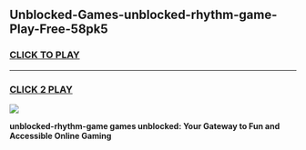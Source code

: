 
## Unblocked-Games-unblocked-rhythm-game-Play-Free-58pk5
<h3>
<a href="https://premium76.site?title=unblocked-rhythm-game&ref=18A1">CLICK TO PLAY</a></h3>
<hr>

<h3>
<a href="https://premium76.site?title=unblocked-rhythm-game&ref=18A1">CLICK 2 PLAY</a>
  
</h3>

<a href="https://premium76.site?title=unblocked-rhythm-game&ref=18A1"><img src="https://clearcache.store/games.png"></a>


**unblocked-rhythm-game games unblocked: Your Gateway to Fun and Accessible Online Gaming**
